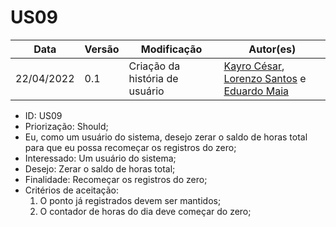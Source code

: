# US09


|Data | Versão | Modificação | Autor(es)|
| -- | -- | -- | -- |
| 22/04/2022 | 0.1 | Criação da história de usuário | [Kayro César](https://github.com/kayrocesar), [Lorenzo Santos](https://github.com/kayrocesar) e [Eduardo Maia](https://github.com/eduardomr) |


<ul>
<li> ID: US09</li>
<li>Priorização: Should;</li>
<li>Eu, como um usuário do sistema, desejo zerar o saldo de horas total para que eu possa recomeçar os registros do zero;</li>
<li>Interessado: Um usuário do sistema;</li>
<li>Desejo: Zerar o saldo de horas total;</li>
<li>Finalidade: Recomeçar os registros do zero;</li>
<li align="justify"> Critérios de aceitação:
    <ol>
    <li> O ponto já registrados devem ser mantidos;</li>
    <li> O contador de horas do dia deve começar do zero;</li>
    </ol>
</ul>